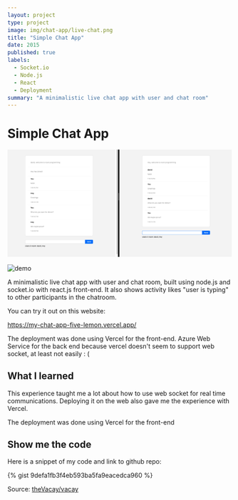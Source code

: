 ```yaml
---
layout: project
type: project
image: img/chat-app/live-chat.png
title: "Simple Chat App"
date: 2015
published: true
labels:
  - Socket.io
  - Node.js
  - React
  - Deployment
summary: "A minimalistic live chat app with user and chat room"
---
```


# Simple Chat App

<img class="img-fluid" src="../img/chat-app/live-chat.png">

![demo](demo/live-chat.png)

A minimalistic live chat app with user and chat room, built using node.js and socket.io with react.js front-end. It also shows activity likes "user is typing" to other participants in the chatroom.

You can try it out on this website:

https://my-chat-app-five-lemon.vercel.app/

The deployment was done using Vercel for the front-end. Azure Web Service for the back end because vercel doesn't seem to support web socket, at least not easily : \( 


## What I learned

This experience taught me a lot about how to use web socket for real time communications. Deploying it on the web also gave me the experience with Vercel.


The deployment was done using Vercel for the front-end


## Show me the code

Here is a snippet of my code and link to github repo:

{% gist 9defa1fb3f4eb593ba5fa9eacedca960 %}
 
Source: <a href="https://github.com/theVacay/vacay">theVacay/vacay</a>
